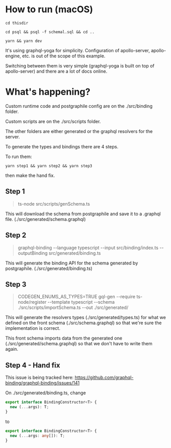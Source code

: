 # How to run (macOS)

`cd thisdir`

`cd psql && psql -f schemal.sql && cd ..`

`yarn && yarn dev`

It's using graphql-yoga for simplicity. Configuration of apollo-server, apollo-engine, etc. is out of the scope of this example.

Switching between them is very simple (graphql-yoga is built on top of apollo-server) and there are a lot of docs online.

# What's happening?

Custom runtime code and postgraphile config are on the ./src/binding folder.

Custom scripts are on the ./src/scripts folder.

The other folders are either generated or the graphql resolvers for the server.

To generate the types and bindings there are 4 steps.

To run them:

`yarn step1 && yarn step2 && yarn step3`

then make the hand fix.

## Step 1

> ts-node src/scripts/genSchema.ts

This will download the schema from postgraphile and save it to a .graphql file. (./src/generated/schema.graphql)

## Step 2

> graphql-binding --language typescript --input src/binding/index.ts --outputBinding src/generated/binding.ts

This will generate the binding API for the schema generated by postgraphile. (./src/generated/binding.ts)

## Step 3

> CODEGEN_ENUMS_AS_TYPES=TRUE gql-gen --require ts-node/register --template typescript --schema ./src/scripts/importSchema.ts --out ./src/generated/

This will generate the resolvers types (./src/generated/types.ts) for what we defined on the front schema (./src/schema.graphql) so that we're sure the implementation is correct.

This front schema imports data from the generated one (./src/generated/schema.graphql) so that we don't have to write them again.

## Step 4 - Hand fix

This issue is being tracked here: https://github.com/graphql-binding/graphql-binding/issues/141

On ./src/generated/binding.ts, change

```typescript
export interface BindingConstructor<T> {
  new (...args): T;
}
```

to

```typescript
export interface BindingConstructor<T> {
  new (...args: any[]): T;
}
```
